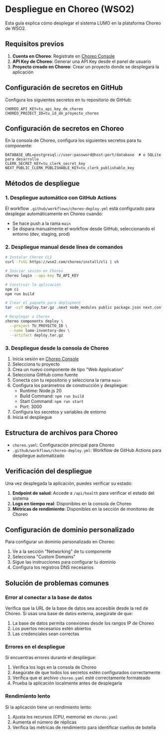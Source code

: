 # Despliegue en Choreo (WSO2)

Esta guía explica cómo desplegar el sistema LUMO en la plataforma Choreo de WSO2.

## Requisitos previos

1. **Cuenta en Choreo**: Regístrate en [Choreo Console](https://console.choreo.dev/)
2. **API Key de Choreo**: Generar una API Key desde el panel de usuario
3. **Proyecto creado en Choreo**: Crear un proyecto donde se desplegará la aplicación

## Configuración de secretos en GitHub

Configura los siguientes secretos en tu repositorio de GitHub:

```
CHOREO_API_KEY=tu_api_key_de_choreo
CHOREO_PROJECT_ID=tu_id_de_proyecto_choreo
```

## Configuración de secretos en Choreo

En la consola de Choreo, configura los siguientes secretos para tu componente:

```
DATABASE_URL=postgresql://user:password@host:port/database  # o SQLite para desarrollo
CLERK_SECRET_KEY=tu_clerk_secret_key
NEXT_PUBLIC_CLERK_PUBLISHABLE_KEY=tu_clerk_publishable_key
```

## Métodos de despliegue

### 1. Despliegue automático con GitHub Actions

El workflow `.github/workflows/choreo-deploy.yml` está configurado para desplegar automáticamente en Choreo cuando:

- Se hace push a la rama `main`
- Se dispara manualmente el workflow desde GitHub, seleccionando el entorno (dev, staging, prod)

### 2. Despliegue manual desde línea de comandos

```bash
# Instalar Choreo CLI
curl -fsSL https://wso2.com/choreo/install/cli | sh

# Iniciar sesión en Choreo
choreo login --api-key TU_API_KEY

# Construir la aplicación
npm ci
npm run build

# Crear el paquete para deployment
tar -czf deploy.tar.gz .next node_modules public package.json next.config.ts prisma

# Desplegar a Choreo
choreo components deploy \
  --project TU_PROYECTO_ID \
  --name lumo-inventory-dev \
  --artifact deploy.tar.gz
```

### 3. Despliegue desde la consola de Choreo

1. Inicia sesión en [Choreo Console](https://console.choreo.dev/)
2. Selecciona tu proyecto
3. Crea un nuevo componente de tipo "Web Application"
4. Selecciona GitHub como fuente
5. Conecta con tu repositorio y selecciona la rama `main`
6. Configura los parámetros de construcción y despliegue:
   - Runtime: Node.js 20
   - Build Command: `npm run build`
   - Start Command: `npm run start`
   - Port: 3000
7. Configura los secretos y variables de entorno
8. Inicia el despliegue

## Estructura de archivos para Choreo

- `choreo.yaml`: Configuración principal para Choreo
- `.github/workflows/choreo-deploy.yml`: Workflow de GitHub Actions para despliegue automatizado

## Verificación del despliegue

Una vez desplegada la aplicación, puedes verificar su estado:

1. **Endpoint de salud**: Accede a `/api/health` para verificar el estado del sistema
2. **Logs en tiempo real**: Disponibles en la consola de Choreo
3. **Métricas de rendimiento**: Disponibles en la sección de monitoreo de Choreo

## Configuración de dominio personalizado

Para configurar un dominio personalizado en Choreo:

1. Ve a la sección "Networking" de tu componente
2. Selecciona "Custom Domains"
3. Sigue las instrucciones para configurar tu dominio
4. Configura los registros DNS necesarios

## Solución de problemas comunes

### Error al conectar a la base de datos

Verifica que la URL de la base de datos sea accesible desde la red de Choreo. Si usas una base de datos externa, asegúrate de que:

1. La base de datos permita conexiones desde los rangos IP de Choreo
2. Los puertos necesarios estén abiertos
3. Las credenciales sean correctas

### Errores en el despliegue

Si encuentras errores durante el despliegue:

1. Verifica los logs en la consola de Choreo
2. Asegúrate de que todos los secretos estén configurados correctamente
3. Verifica que el archivo `choreo.yaml` esté correctamente formateado
4. Prueba la aplicación localmente antes de desplegarla

### Rendimiento lento

Si la aplicación tiene un rendimiento lento:

1. Ajusta los recursos (CPU, memoria) en `choreo.yaml`
2. Aumenta el número de réplicas
3. Verifica las métricas de rendimiento para identificar cuellos de botella 